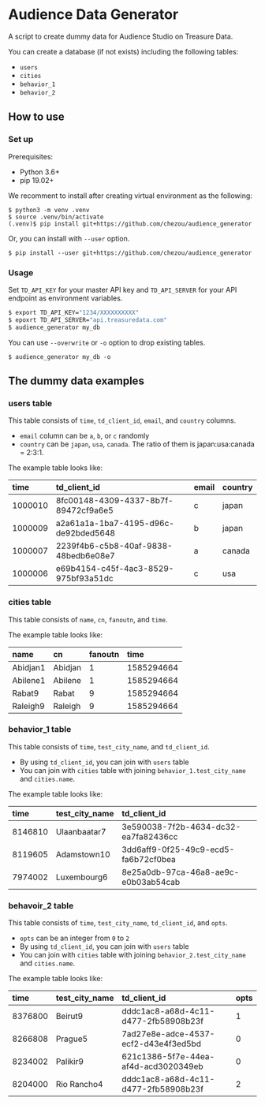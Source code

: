 # Audience Data Generator

A script to create dummy data for Audience Studio on Treasure Data.

You can create a database (if not exists) including the following tables:

- `users`
- `cities`
- `behavior_1`
- `behavior_2`

## How to use

### Set up

Prerequisites:

- Python 3.6+
- pip 19.02+

We recomment to install after creating virtual environment as the following: 

```shell script
$ python3 -m venv .venv
$ source .venv/bin/activate
(.venv)$ pip install git+https://github.com/chezou/audience_generator
```

Or, you can install with `--user` option.

```shell script
$ pip install --user git+https://github.com/chezou/audience_generator
```

### Usage

Set `TD_API_KEY` for your master API key and `TD_API_SERVER` for your API endpoint as environment variables.

```bash
$ export TD_API_KEY="1234/XXXXXXXXXX"
$ epoxrt TD_API_SERVER="api.treasuredata.com"
$ audience_generator my_db
```

You can use `--overwrite` or `-o` option to drop existing tables.

```shell script
$ audience_generator my_db -o
```

## The dummy data examples

### users table

This table consists of `time`, `td_client_id`, `email`, and `country` columns.
- `email` column can be `a`, `b`, or `c` randomly
- `country` can be `japan`, `usa`, `canada`. The ratio of them is japan:usa:canada = 2:3:1.

The example table looks like:

|time|td_client_id|email|country|
|:---|:---|:----|:---|
|1000010|8fc00148-4309-4337-8b7f-89472cf9a6e5|c|japan|
|1000009|a2a61a1a-1ba7-4195-d96c-de92bded5648|b|japan|
|1000007|2239f4b6-c5b8-40af-9838-48bedb6e08e7|a|canada|
|1000006|e69b4154-c45f-4ac3-8529-975bf93a51dc|c|usa|

### cities table

This table consists of `name`, `cn`, `fanoutn`, and `time`.

The example table looks like:

|name|cn|fanoutn|time|
|:---|:---|:---|:---|
|Abidjan1|Abidjan|1|1585294664|
|Abilene1|Abilene|1|1585294664|
|Rabat9|Rabat|9|1585294664|
|Raleigh9|Raleigh|9|1585294664|


### behavior_1 table

This table consists of `time`, `test_city_name`, and `td_client_id`.

- By using `td_client_id`, you can join with `users` table
- You can join with `cities` table with joining `behavior_1.test_city_name` and `cities.name`.   

The example table looks like:

|time|test_city_name|td_client_id|
|:---|:---|:---|
|8146810|Ulaanbaatar7|3e590038-7f2b-4634-dc32-ea7fa82436cc|
|8119605|Adamstown10|3dd6aff9-0f25-49c9-ecd5-fa6b72cf0bea|
|7974002|Luxembourg6|8e25a0db-97ca-46a8-ae9c-e0b03ab54cab|

### behavoir_2 table

This table consists of `time`, `test_city_name`, `td_client_id`, and `opts`.

- `opts` can be an integer from `0` to `2`
- By using `td_client_id`, you can join with `users` table
- You can join with `cities` table with joining `behavior_2.test_city_name` and `cities.name`.   

The example table looks like:

|time|test_city_name|td_client_id|opts|
|:---|:---|:---|:---|
|8376800|Beirut9|dddc1ac8-a68d-4c11-d477-2fb58908b23f|1|
|8266808|Prague5|7ad27e8e-adce-4537-ecf2-d43e4f3ed5bd|0|
|8234002|Palikir9|621c1386-5f7e-44ea-af4d-acd3020349eb|0|
|8204000|Rio Rancho4|dddc1ac8-a68d-4c11-d477-2fb58908b23f|2|
